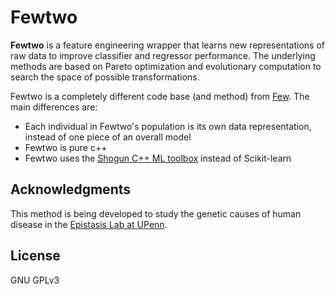 # Fewtwo

**Fewtwo** is a feature engineering wrapper that learns new representations of raw data 
to improve classifier and regressor performance. The underlying methods are based on Pareto 
optimization and evolutionary computation to search the space of possible transformations.

Fewtwo is a completely different code base (and method) from [Few](https://lacava.github.io/few). 
The main differences are:

 - Each individual in Fewtwo's population is its own data representation, instead of one piece of an
   overall model
 - Fewtwo is pure c++
 - Fewtwo uses the [Shogun C++ ML toolbox](http://shogun.ml) instead of Scikit-learn


## Acknowledgments

This method is being developed to study the genetic causes of human disease in the [Epistasis Lab
at UPenn](http://epistasis.org). 

## License

GNU GPLv3
